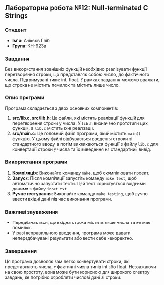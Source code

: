 ## Лабораторна робота №12: Null-terminated C Strings

### Студент
- **Ім'я:** Анікєєв Гліб
- **Група:** КН-923в

### Завдання
Без використання зовнішніх функцій необхідно реалізувати функції перетворення строки, що представляє собою число, до фактичного числа. Підтримувані типи: int, float. У рамках завдання можемо вважати, що строка не містить помилок та містить лише число.

### Опис програми
Програма складається з двох основних компонентів:
1. **src/lib.c, src/lib.h**: Це файли, які містять реалізації функцій для перетворення строки у числа. У `lib.h` визначено прототипи цих функцій, а `lib.c` містить їхні реалізації.
2. **src/main.c**: Це головний файл програми, який містить `main()` функцію. У цьому файлі відбувається введення строки зі стандартного вводу, а потім викликаються функції з файлу `lib.c` для конвертації строки у числа та їх виведення на стандартний вивід.

### Використання програми
1. **Компіляція**: Виконайте команду `make`, щоб скомпілювати проект.
2. **Запуск**: Після компіляції запустіть команду `make test`, щоб автоматично запустити тести. Цей тест користується вхідними даними з файлу `input.txt`.
3. **Ручне тестування**: Виконайте команду `make testing`, щоб ручно ввести вхідні дані під час виконання програми.

### Важливі зауваження
- Передбачається, що вхідна строка містить лише числа та не має помилок.
- У разі неправильного введення, програма може давати непередбачувані результати або вести себе некоректно.

### Завершення
Ця програма дозволяє вам легко конвертувати строки, які представляють числа, у фактичні числа типів int або float. Незважаючи на свою простоту, вона може бути корисною для широкого спектру завдань, де потрібно обробляти числові дані зі строки.
